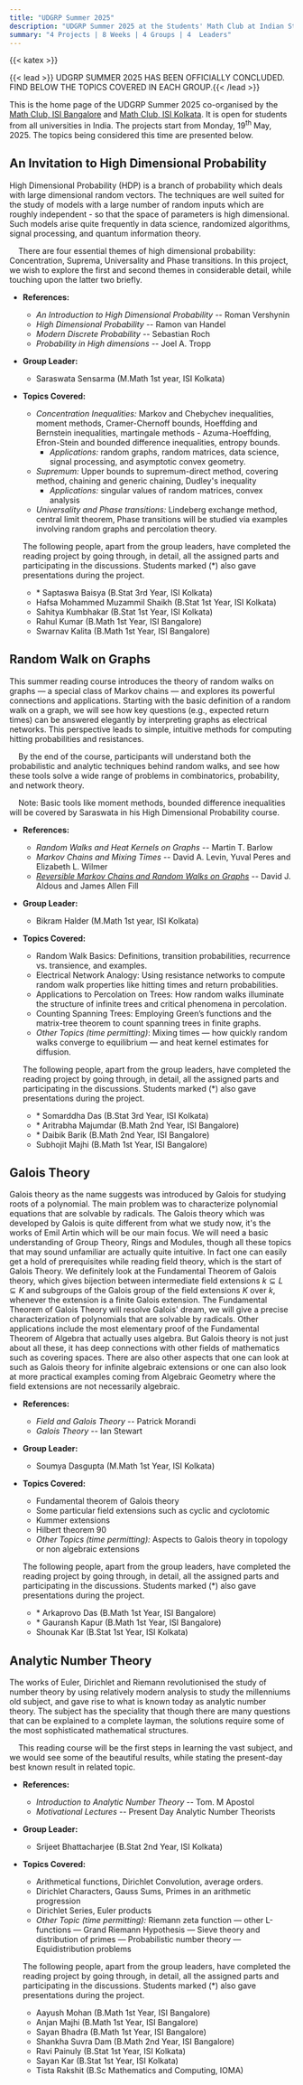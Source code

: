 ```yaml
---
title: "UDGRP Summer 2025"
description: "UDGRP Summer 2025 at the Students' Math Club at Indian Statistical Institute, Bangalore."
summary: "4 Projects | 8 Weeks | 4 Groups | 4  Leaders"
---
```


{{< katex >}}

{{< lead >}} UDGRP SUMMER 2025 HAS BEEN OFFICIALLY CONCLUDED. FIND BELOW THE TOPICS COVERED IN EACH GROUP.{{< /lead >}}

This is the home page of the UDGRP Summer 2025 co-organised by the [Math Club, ISI Bangalore](/) and [Math Club, ISI Kolkata](https://mathclubisik.github.io/). It is open for students from all universities in India. The projects start from Monday, 19<sup>th</sup> May, 2025. The topics being considered this time are presented below.

## An Invitation to High Dimensional Probability

High Dimensional Probability (HDP) is a branch of probability which deals with large dimensional random vectors. The techniques are well suited for the study of models with a large number of random inputs which are roughly independent - so that the space of parameters is high dimensional. Such models arise quite frequently in data science, randomized algorithms, signal processing, and quantum information theory.

&nbsp; &nbsp; There are four essential themes of high dimensional probability: Concentration, Suprema, Universality and Phase transitions. In this project, we wish to explore the first and second themes in considerable detail, while touching upon the latter two briefly.

- **References:**
  - _An Introduction to High Dimensional Probability_ -- Roman Vershynin
  - _High Dimensional Probability_ -- Ramon van Handel
  - _Modern Discrete Probability_ -- Sebastian Roch
  - _Probability in High dimensions_ -- Joel A. Tropp
- **Group Leader:**
  - Saraswata Sensarma (M.Math 1st year, ISI Kolkata)
- **Topics Covered:**

  - _Concentration Inequalities:_ Markov and Chebychev inequalities, moment methods, Cramer-Chernoff bounds, Hoeffding and Bernstein inequalities, martingale methods - Azuma-Hoeffding, Efron-Stein and bounded difference inequalities, entropy bounds.
    - _Applications:_ random graphs, random matrices, data science, signal processing, and asymptotic convex geometry.
  - _Supremum:_ Upper bounds to supremum-direct method, covering method, chaining and generic chaining, Dudley's inequality
    - _Applications:_ singular values of random matrices, convex analysis
  - _Universality and Phase transitions:_ Lindeberg exchange method, central limit theorem, Phase transitions will be studied via examples involving random graphs and percolation theory.

  The following people, apart from the group leaders, have completed the reading project by going through, in detail, all the assigned parts and participating in the discussions. Students marked (\*) also gave presentations during the project.

  - \* Saptaswa Baisya (B.Stat 3rd Year, ISI Kolkata)
  - Hafsa Mohammed Muzammil Shaikh (B.Stat 1st Year, ISI Kolkata)
  - Sahitya Kumbhakar (B.Stat 1st Year, ISI Kolkata)
  - Rahul Kumar (B.Math 1st Year, ISI Bangalore)
  - Swarnav Kalita (B.Math 1st Year, ISI Bangalore)

## Random Walk on Graphs

This summer reading course introduces the theory of random walks on graphs — a special class of Markov chains — and explores its powerful connections and applications. Starting with the basic definition of a random walk on a graph, we will see how key questions (e.g., expected return times) can be answered elegantly by interpreting graphs as electrical networks. This perspective leads to simple, intuitive methods for computing hitting probabilities and resistances.

&nbsp; &nbsp; By the end of the course, participants will understand both the probabilistic and analytic techniques behind random walks, and see how these tools solve a wide range of problems in combinatorics, probability, and network theory.

&nbsp; &nbsp; Note: Basic tools like moment methods, bounded difference inequalities will be covered by Saraswata in his High Dimensional Probability course.

- **References:**
  - _Random Walks and Heat Kernels on Graphs_ -- Martin T. Barlow
  - _Markov Chains and Mixing Times_ -- David A. Levin, Yuval Peres and Elizabeth L. Wilmer
  - [_Reversible Markov Chains and Random Walks on Graphs_](https://www.stat.berkeley.edu/~aldous/RWG/book.html) -- David J. Aldous and James Allen Fill
- **Group Leader:**
  - Bikram Halder (M.Math 1st year, ISI Kolkata)
- **Topics Covered:**

  - Random Walk Basics: Definitions, transition probabilities, recurrence vs. transience, and examples.
  - Electrical Network Analogy: Using resistance networks to compute random walk properties like hitting times and return probabilities.
  - Applications to Percolation on Trees: How random walks illuminate the structure of infinite trees and critical phenomena in percolation.
  - Counting Spanning Trees: Employing Green’s functions and the matrix-tree theorem to count spanning trees in finite graphs.
  - _Other Topics (time permitting)_: Mixing times — how quickly random walks converge to equilibrium — and heat kernel estimates for diffusion.

  The following people, apart from the group leaders, have completed the reading project by going through, in detail, all the assigned parts and participating in the discussions. Students marked (\*) also gave presentations during the project.

  - \* Somarddha Das (B.Stat 3rd Year, ISI Kolkata)
  - \* Aritrabha Majumdar (B.Math 2nd Year, ISI Bangalore)
  - \* Daibik Barik (B.Math 2nd Year, ISI Bangalore)
  - Subhojit Majhi (B.Math 1st Year, ISI Bangalore)

## Galois Theory

Galois theory as the name suggests was introduced by Galois for studying roots of a polynomial. The main problem was to characterize polynomial equations that are solvable by radicals. The Galois theory which was developed by Galois is quite different from what we study now, it's the works of Emil Artin which will be our main focus. We will need a basic understanding of Group Theory, Rings and Modules, though all these topics that may sound unfamiliar are actually quite intuitive. In fact one can easily get a hold of prerequisites while reading field theory, which is the start of Galois Theory. We definitely look at the Fundamental Theorem of Galois theory, which gives bijection between intermediate field extensions $k \subseteq L \subseteq K$ and subgroups of the Galois group of the field extensions $K$ over $k$, whenever the extension is a finite Galois extension. The Fundamental Theorem of Galois Theory will resolve Galois' dream, we will give a precise characterization of polynomials that are solvable by radicals. Other applications include the most elementary proof of the Fundamental Theorem of Algebra that actually uses algebra. But Galois theory is not just about all these, it has deep connections with other fields of mathematics such as covering spaces. There are also other aspects that one can look at such as Galois theory for infinite algebraic extensions or one can also look at more practical examples coming from Algebraic Geometry where the field extensions are not necessarily algebraic.

- **References:**
  - _Field and Galois Theory_ -- Patrick Morandi
  - _Galois Theory_ -- Ian Stewart
- **Group Leader:**
  - Soumya Dasgupta (M.Math 1st Year, ISI Kolkata)
- **Topics Covered:**

  - Fundamental theorem of Galois theory
  - Some particular field extensions such as cyclic and cyclotomic
  - Kummer extensions
  - Hilbert theorem 90
  - _Other Topics (time permitting):_ Aspects to Galois theory in topology or non algebraic extensions

  The following people, apart from the group leaders, have completed the reading project by going through, in detail, all the assigned parts and participating in the discussions. Students marked (\*) also gave presentations during the project.

  - \* Arkaprovo Das (B.Math 1st Year, ISI Bangalore)
  - \* Gauransh Kapur (B.Math 1st Year, ISI Bangalore)
  - Shounak Kar (B.Stat 1st Year, ISI Kolkata)

## Analytic Number Theory

The works of Euler, Dirichlet and Riemann revolutionised the study of number theory by using relatively modern analysis to study the millenniums old subject, and gave rise to what is known today as analytic number theory. The subject has the speciality that though there are many questions that can be explained to a complete layman, the solutions require some of the most sophisticated mathematical structures.

&nbsp; &nbsp; This reading course will be the first steps in learning the vast subject, and we would see some of the beautiful results, while stating the present-day best known result in related topic.

- **References:**
  - _Introduction to Analytic Number Theory_ -- Tom. M Apostol
  - _Motivational Lectures_ -- Present Day Analytic Number Theorists
- **Group Leader:**
  - Srijeet Bhattacharjee (B.Stat 2nd Year, ISI Kolkata)
- **Topics Covered:**

  - Arithmetical functions, Dirichlet Convolution, average orders.
  - Dirichlet Characters, Gauss Sums, Primes in an arithmetic progression
  - Dirichlet Series, Euler products
  - _Other Topic (time permitting):_ Riemann zeta function — other L-functions — Grand Riemann Hypothesis — Sieve theory and distribution of primes — Probabilistic number theory — Equidistribution problems

  The following people, apart from the group leaders, have completed the reading project by going through, in detail, all the assigned parts and participating in the discussions. Students marked (\*) also gave presentations during the project.

  - Aayush Mohan (B.Math 1st Year, ISI Bangalore)
  - Anjan Majhi (B.Math 1st Year, ISI Bangalore)
  - Sayan Bhadra (B.Math 1st Year, ISI Bangalore)
  - Shankha Suvra Dam (B.Math 2nd Year, ISI Bangalore)
  - Ravi Painuly (B.Stat 1st Year, ISI Kolkata)
  - Sayan Kar (B.Stat 1st Year, ISI Kolkata)
  - Tista Rakshit (B.Sc Mathematics and Computing, IOMA)
